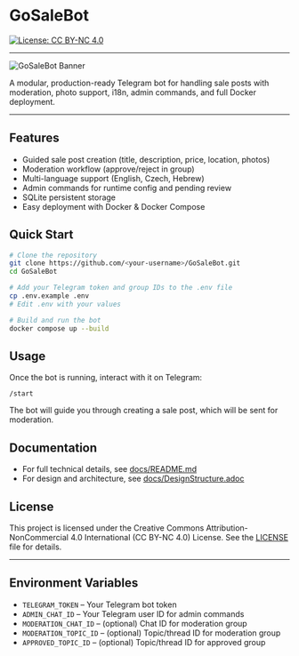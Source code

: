 # GoSaleBot

[![License: CC BY-NC 4.0](https://img.shields.io/badge/License-CC%20BY--NC%204.0-lightgrey.svg)](LICENSE)

---

![GoSaleBot Banner](https://placehold.co/600x150?text=GoSaleBot)

A modular, production-ready Telegram bot for handling sale posts with moderation, photo support, i18n, admin commands, and full Docker deployment.

---

## Features

- Guided sale post creation (title, description, price, location, photos)
- Moderation workflow (approve/reject in group)
- Multi-language support (English, Czech, Hebrew)
- Admin commands for runtime config and pending review
- SQLite persistent storage
- Easy deployment with Docker & Docker Compose

## Quick Start

```sh
# Clone the repository
git clone https://github.com/<your-username>/GoSaleBot.git
cd GoSaleBot

# Add your Telegram token and group IDs to the .env file
cp .env.example .env
# Edit .env with your values

# Build and run the bot
docker compose up --build
```

## Usage

Once the bot is running, interact with it on Telegram:

```text
/start
```

The bot will guide you through creating a sale post, which will be sent for moderation.

## Documentation

- For full technical details, see [docs/README.md](docs/README.md)
- For design and architecture, see [docs/DesignStructure.adoc](docs/DesignStructure.adoc)

## License

This project is licensed under the Creative Commons Attribution-NonCommercial 4.0 International (CC BY-NC 4.0) License. See the [LICENSE](LICENSE) file for details.

---

## Environment Variables

- `TELEGRAM_TOKEN` – Your Telegram bot token
- `ADMIN_CHAT_ID` – Your Telegram user ID for admin commands
- `MODERATION_CHAT_ID` – (optional) Chat ID for moderation group
- `MODERATION_TOPIC_ID` – (optional) Topic/thread ID for moderation group
- `APPROVED_TOPIC_ID` – (optional) Topic/thread ID for approved group
